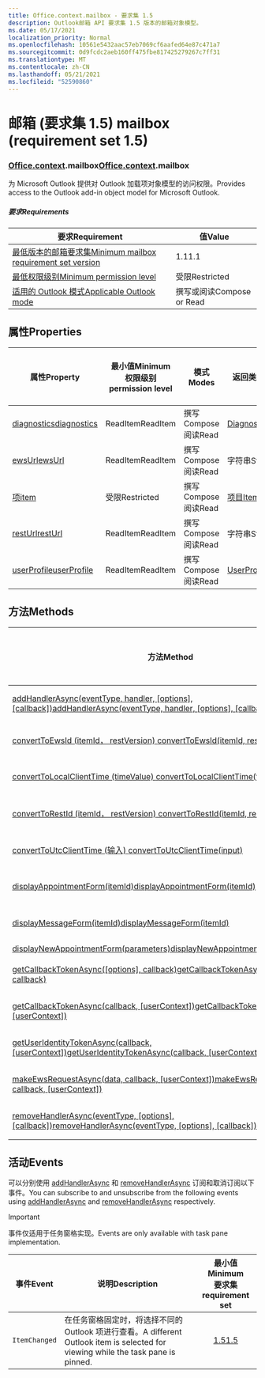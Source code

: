 ```yaml
---
title: Office.context.mailbox - 要求集 1.5
description: Outlook邮箱 API 要求集 1.5 版本的邮箱对象模型。
ms.date: 05/17/2021
localization_priority: Normal
ms.openlocfilehash: 10561e5432aac57eb7069cf6aafed64e87c471a7
ms.sourcegitcommit: 0d9fcdc2aeb160ff475fbe817425279267c7ff31
ms.translationtype: MT
ms.contentlocale: zh-CN
ms.lasthandoff: 05/21/2021
ms.locfileid: "52590860"
---
```

# <a name="mailbox-requirement-set-15"></a><span data-ttu-id="c9da4-103">邮箱 (要求集 1.5) </span><span class="sxs-lookup"><span data-stu-id="c9da4-103">mailbox (requirement set 1.5)</span></span>

### <a name="officecontextmailbox"></a><span data-ttu-id="c9da4-104">[Office](office.md)[.context](office.context.md).mailbox</span><span class="sxs-lookup"><span data-stu-id="c9da4-104">[Office](office.md)[.context](office.context.md).mailbox</span></span>

<span data-ttu-id="c9da4-105">为 Microsoft Outlook 提供对 Outlook 加载项对象模型的访问权限。</span><span class="sxs-lookup"><span data-stu-id="c9da4-105">Provides access to the Outlook add-in object model for Microsoft Outlook.</span></span>

##### <a name="requirements"></a><span data-ttu-id="c9da4-106">要求</span><span class="sxs-lookup"><span data-stu-id="c9da4-106">Requirements</span></span>

|<span data-ttu-id="c9da4-107">要求</span><span class="sxs-lookup"><span data-stu-id="c9da4-107">Requirement</span></span>| <span data-ttu-id="c9da4-108">值</span><span class="sxs-lookup"><span data-stu-id="c9da4-108">Value</span></span>|
|---|---|
|[<span data-ttu-id="c9da4-109">最低版本的邮箱要求集</span><span class="sxs-lookup"><span data-stu-id="c9da4-109">Minimum mailbox requirement set version</span></span>](../../requirement-sets/outlook-api-requirement-sets.md)| <span data-ttu-id="c9da4-110">1.1</span><span class="sxs-lookup"><span data-stu-id="c9da4-110">1.1</span></span>|
|[<span data-ttu-id="c9da4-111">最低权限级别</span><span class="sxs-lookup"><span data-stu-id="c9da4-111">Minimum permission level</span></span>](../../../outlook/understanding-outlook-add-in-permissions.md)| <span data-ttu-id="c9da4-112">受限</span><span class="sxs-lookup"><span data-stu-id="c9da4-112">Restricted</span></span>|
|[<span data-ttu-id="c9da4-113">适用的 Outlook 模式</span><span class="sxs-lookup"><span data-stu-id="c9da4-113">Applicable Outlook mode</span></span>](../../../outlook/outlook-add-ins-overview.md#extension-points)| <span data-ttu-id="c9da4-114">撰写或阅读</span><span class="sxs-lookup"><span data-stu-id="c9da4-114">Compose or Read</span></span>|

## <a name="properties"></a><span data-ttu-id="c9da4-115">属性</span><span class="sxs-lookup"><span data-stu-id="c9da4-115">Properties</span></span>

| <span data-ttu-id="c9da4-116">属性</span><span class="sxs-lookup"><span data-stu-id="c9da4-116">Property</span></span> | <span data-ttu-id="c9da4-117">最小值</span><span class="sxs-lookup"><span data-stu-id="c9da4-117">Minimum</span></span><br><span data-ttu-id="c9da4-118">权限级别</span><span class="sxs-lookup"><span data-stu-id="c9da4-118">permission level</span></span> | <span data-ttu-id="c9da4-119">模式</span><span class="sxs-lookup"><span data-stu-id="c9da4-119">Modes</span></span> | <span data-ttu-id="c9da4-120">返回类型</span><span class="sxs-lookup"><span data-stu-id="c9da4-120">Return type</span></span> | <span data-ttu-id="c9da4-121">最小值</span><span class="sxs-lookup"><span data-stu-id="c9da4-121">Minimum</span></span><br><span data-ttu-id="c9da4-122">要求集</span><span class="sxs-lookup"><span data-stu-id="c9da4-122">requirement set</span></span> |
|---|---|---|---|:---:|
| [<span data-ttu-id="c9da4-123">diagnostics</span><span class="sxs-lookup"><span data-stu-id="c9da4-123">diagnostics</span></span>](/javascript/api/outlook/office.mailbox?view=outlook-js-1.5&preserve-view=true#diagnostics) | <span data-ttu-id="c9da4-124">ReadItem</span><span class="sxs-lookup"><span data-stu-id="c9da4-124">ReadItem</span></span> | <span data-ttu-id="c9da4-125">撰写</span><span class="sxs-lookup"><span data-stu-id="c9da4-125">Compose</span></span><br><span data-ttu-id="c9da4-126">阅读</span><span class="sxs-lookup"><span data-stu-id="c9da4-126">Read</span></span> | [<span data-ttu-id="c9da4-127">Diagnostics</span><span class="sxs-lookup"><span data-stu-id="c9da4-127">Diagnostics</span></span>](/javascript/api/outlook/office.diagnostics?view=outlook-js-1.5&preserve-view=true) | [<span data-ttu-id="c9da4-128">1.1</span><span class="sxs-lookup"><span data-stu-id="c9da4-128">1.1</span></span>](../requirement-set-1.1/outlook-requirement-set-1.1.md) |
| [<span data-ttu-id="c9da4-129">ewsUrl</span><span class="sxs-lookup"><span data-stu-id="c9da4-129">ewsUrl</span></span>](/javascript/api/outlook/office.mailbox?view=outlook-js-1.5&preserve-view=true#ewsurl) | <span data-ttu-id="c9da4-130">ReadItem</span><span class="sxs-lookup"><span data-stu-id="c9da4-130">ReadItem</span></span> | <span data-ttu-id="c9da4-131">撰写</span><span class="sxs-lookup"><span data-stu-id="c9da4-131">Compose</span></span><br><span data-ttu-id="c9da4-132">阅读</span><span class="sxs-lookup"><span data-stu-id="c9da4-132">Read</span></span> | <span data-ttu-id="c9da4-133">字符串</span><span class="sxs-lookup"><span data-stu-id="c9da4-133">String</span></span> | [<span data-ttu-id="c9da4-134">1.1</span><span class="sxs-lookup"><span data-stu-id="c9da4-134">1.1</span></span>](../requirement-set-1.1/outlook-requirement-set-1.1.md) |
| [<span data-ttu-id="c9da4-135">项</span><span class="sxs-lookup"><span data-stu-id="c9da4-135">item</span></span>](office.context.mailbox.item.md) | <span data-ttu-id="c9da4-136">受限</span><span class="sxs-lookup"><span data-stu-id="c9da4-136">Restricted</span></span> | <span data-ttu-id="c9da4-137">撰写</span><span class="sxs-lookup"><span data-stu-id="c9da4-137">Compose</span></span><br><span data-ttu-id="c9da4-138">阅读</span><span class="sxs-lookup"><span data-stu-id="c9da4-138">Read</span></span> | [<span data-ttu-id="c9da4-139">项目</span><span class="sxs-lookup"><span data-stu-id="c9da4-139">Item</span></span>](/javascript/api/outlook/office.item?view=outlook-js-1.5&preserve-view=true) | [<span data-ttu-id="c9da4-140">1.1</span><span class="sxs-lookup"><span data-stu-id="c9da4-140">1.1</span></span>](../requirement-set-1.1/outlook-requirement-set-1.1.md) |
| [<span data-ttu-id="c9da4-141">restUrl</span><span class="sxs-lookup"><span data-stu-id="c9da4-141">restUrl</span></span>](/javascript/api/outlook/office.mailbox?view=outlook-js-1.5&preserve-view=true#resturl) | <span data-ttu-id="c9da4-142">ReadItem</span><span class="sxs-lookup"><span data-stu-id="c9da4-142">ReadItem</span></span> | <span data-ttu-id="c9da4-143">撰写</span><span class="sxs-lookup"><span data-stu-id="c9da4-143">Compose</span></span><br><span data-ttu-id="c9da4-144">阅读</span><span class="sxs-lookup"><span data-stu-id="c9da4-144">Read</span></span> | <span data-ttu-id="c9da4-145">字符串</span><span class="sxs-lookup"><span data-stu-id="c9da4-145">String</span></span> | [<span data-ttu-id="c9da4-146">1.5</span><span class="sxs-lookup"><span data-stu-id="c9da4-146">1.5</span></span>](../requirement-set-1.5/outlook-requirement-set-1.5.md) |
| [<span data-ttu-id="c9da4-147">userProfile</span><span class="sxs-lookup"><span data-stu-id="c9da4-147">userProfile</span></span>](/javascript/api/outlook/office.mailbox?view=outlook-js-1.5&preserve-view=true#userprofile) | <span data-ttu-id="c9da4-148">ReadItem</span><span class="sxs-lookup"><span data-stu-id="c9da4-148">ReadItem</span></span> | <span data-ttu-id="c9da4-149">撰写</span><span class="sxs-lookup"><span data-stu-id="c9da4-149">Compose</span></span><br><span data-ttu-id="c9da4-150">阅读</span><span class="sxs-lookup"><span data-stu-id="c9da4-150">Read</span></span> | [<span data-ttu-id="c9da4-151">UserProfile</span><span class="sxs-lookup"><span data-stu-id="c9da4-151">UserProfile</span></span>](/javascript/api/outlook/office.userprofile?view=outlook-js-1.5&preserve-view=true) | [<span data-ttu-id="c9da4-152">1.1</span><span class="sxs-lookup"><span data-stu-id="c9da4-152">1.1</span></span>](../requirement-set-1.1/outlook-requirement-set-1.1.md) |

## <a name="methods"></a><span data-ttu-id="c9da4-153">方法</span><span class="sxs-lookup"><span data-stu-id="c9da4-153">Methods</span></span>

| <span data-ttu-id="c9da4-154">方法</span><span class="sxs-lookup"><span data-stu-id="c9da4-154">Method</span></span> | <span data-ttu-id="c9da4-155">最小值</span><span class="sxs-lookup"><span data-stu-id="c9da4-155">Minimum</span></span><br><span data-ttu-id="c9da4-156">权限级别</span><span class="sxs-lookup"><span data-stu-id="c9da4-156">permission level</span></span> | <span data-ttu-id="c9da4-157">模式</span><span class="sxs-lookup"><span data-stu-id="c9da4-157">Modes</span></span> | <span data-ttu-id="c9da4-158">最小值</span><span class="sxs-lookup"><span data-stu-id="c9da4-158">Minimum</span></span><br><span data-ttu-id="c9da4-159">要求集</span><span class="sxs-lookup"><span data-stu-id="c9da4-159">requirement set</span></span> |
|---|---|---|:---:|
| <span data-ttu-id="c9da4-160">[addHandlerAsync(eventType, handler, [options], [callback])](/javascript/api/outlook/office.mailbox?view=outlook-js-1.5&preserve-view=true#addhandlerasync-eventtype--handler--options--callback-)</span><span class="sxs-lookup"><span data-stu-id="c9da4-160">[addHandlerAsync(eventType, handler, [options], [callback])](/javascript/api/outlook/office.mailbox?view=outlook-js-1.5&preserve-view=true#addhandlerasync-eventtype--handler--options--callback-)</span></span> | <span data-ttu-id="c9da4-161">ReadItem</span><span class="sxs-lookup"><span data-stu-id="c9da4-161">ReadItem</span></span> | <span data-ttu-id="c9da4-162">撰写</span><span class="sxs-lookup"><span data-stu-id="c9da4-162">Compose</span></span><br><span data-ttu-id="c9da4-163">阅读</span><span class="sxs-lookup"><span data-stu-id="c9da4-163">Read</span></span> | [<span data-ttu-id="c9da4-164">1.5</span><span class="sxs-lookup"><span data-stu-id="c9da4-164">1.5</span></span>](../requirement-set-1.5/outlook-requirement-set-1.5.md) |
| [<span data-ttu-id="c9da4-165">convertToEwsId (itemId， restVersion) </span><span class="sxs-lookup"><span data-stu-id="c9da4-165">convertToEwsId(itemId, restVersion)</span></span>](/javascript/api/outlook/office.mailbox?view=outlook-js-1.5&preserve-view=true#converttoewsid-itemid--restversion-) | <span data-ttu-id="c9da4-166">受限</span><span class="sxs-lookup"><span data-stu-id="c9da4-166">Restricted</span></span> | <span data-ttu-id="c9da4-167">撰写</span><span class="sxs-lookup"><span data-stu-id="c9da4-167">Compose</span></span><br><span data-ttu-id="c9da4-168">阅读</span><span class="sxs-lookup"><span data-stu-id="c9da4-168">Read</span></span> | [<span data-ttu-id="c9da4-169">1.3</span><span class="sxs-lookup"><span data-stu-id="c9da4-169">1.3</span></span>](../requirement-set-1.3/outlook-requirement-set-1.3.md) |
| [<span data-ttu-id="c9da4-170">convertToLocalClientTime (timeValue) </span><span class="sxs-lookup"><span data-stu-id="c9da4-170">convertToLocalClientTime(timeValue)</span></span>](/javascript/api/outlook/office.mailbox?view=outlook-js-1.5&preserve-view=true#converttolocalclienttime-timevalue-) | <span data-ttu-id="c9da4-171">ReadItem</span><span class="sxs-lookup"><span data-stu-id="c9da4-171">ReadItem</span></span> | <span data-ttu-id="c9da4-172">撰写</span><span class="sxs-lookup"><span data-stu-id="c9da4-172">Compose</span></span><br><span data-ttu-id="c9da4-173">阅读</span><span class="sxs-lookup"><span data-stu-id="c9da4-173">Read</span></span> | [<span data-ttu-id="c9da4-174">1.1</span><span class="sxs-lookup"><span data-stu-id="c9da4-174">1.1</span></span>](../requirement-set-1.1/outlook-requirement-set-1.1.md) |
| [<span data-ttu-id="c9da4-175">convertToRestId (itemId， restVersion) </span><span class="sxs-lookup"><span data-stu-id="c9da4-175">convertToRestId(itemId, restVersion)</span></span>](/javascript/api/outlook/office.mailbox?view=outlook-js-1.5&preserve-view=true#converttorestid-itemid--restversion-) | <span data-ttu-id="c9da4-176">受限</span><span class="sxs-lookup"><span data-stu-id="c9da4-176">Restricted</span></span> | <span data-ttu-id="c9da4-177">撰写</span><span class="sxs-lookup"><span data-stu-id="c9da4-177">Compose</span></span><br><span data-ttu-id="c9da4-178">阅读</span><span class="sxs-lookup"><span data-stu-id="c9da4-178">Read</span></span> | [<span data-ttu-id="c9da4-179">1.3</span><span class="sxs-lookup"><span data-stu-id="c9da4-179">1.3</span></span>](../requirement-set-1.3/outlook-requirement-set-1.3.md) |
| [<span data-ttu-id="c9da4-180">convertToUtcClientTime (输入) </span><span class="sxs-lookup"><span data-stu-id="c9da4-180">convertToUtcClientTime(input)</span></span>](/javascript/api/outlook/office.mailbox?view=outlook-js-1.5&preserve-view=true#converttoutcclienttime-input-) | <span data-ttu-id="c9da4-181">ReadItem</span><span class="sxs-lookup"><span data-stu-id="c9da4-181">ReadItem</span></span> | <span data-ttu-id="c9da4-182">撰写</span><span class="sxs-lookup"><span data-stu-id="c9da4-182">Compose</span></span><br><span data-ttu-id="c9da4-183">阅读</span><span class="sxs-lookup"><span data-stu-id="c9da4-183">Read</span></span> | [<span data-ttu-id="c9da4-184">1.1</span><span class="sxs-lookup"><span data-stu-id="c9da4-184">1.1</span></span>](../requirement-set-1.1/outlook-requirement-set-1.1.md) |
| [<span data-ttu-id="c9da4-185">displayAppointmentForm(itemId)</span><span class="sxs-lookup"><span data-stu-id="c9da4-185">displayAppointmentForm(itemId)</span></span>](/javascript/api/outlook/office.mailbox?view=outlook-js-1.5&preserve-view=true#displayappointmentform-itemid-) | <span data-ttu-id="c9da4-186">ReadItem</span><span class="sxs-lookup"><span data-stu-id="c9da4-186">ReadItem</span></span> | <span data-ttu-id="c9da4-187">撰写</span><span class="sxs-lookup"><span data-stu-id="c9da4-187">Compose</span></span><br><span data-ttu-id="c9da4-188">阅读</span><span class="sxs-lookup"><span data-stu-id="c9da4-188">Read</span></span> | [<span data-ttu-id="c9da4-189">1.1</span><span class="sxs-lookup"><span data-stu-id="c9da4-189">1.1</span></span>](../requirement-set-1.1/outlook-requirement-set-1.1.md) |
| [<span data-ttu-id="c9da4-190">displayMessageForm(itemId)</span><span class="sxs-lookup"><span data-stu-id="c9da4-190">displayMessageForm(itemId)</span></span>](/javascript/api/outlook/office.mailbox?view=outlook-js-1.5&preserve-view=true#displaymessageform-itemid-) | <span data-ttu-id="c9da4-191">ReadItem</span><span class="sxs-lookup"><span data-stu-id="c9da4-191">ReadItem</span></span> | <span data-ttu-id="c9da4-192">撰写</span><span class="sxs-lookup"><span data-stu-id="c9da4-192">Compose</span></span><br><span data-ttu-id="c9da4-193">阅读</span><span class="sxs-lookup"><span data-stu-id="c9da4-193">Read</span></span> | [<span data-ttu-id="c9da4-194">1.1</span><span class="sxs-lookup"><span data-stu-id="c9da4-194">1.1</span></span>](../requirement-set-1.1/outlook-requirement-set-1.1.md) |
| [<span data-ttu-id="c9da4-195">displayNewAppointmentForm(parameters)</span><span class="sxs-lookup"><span data-stu-id="c9da4-195">displayNewAppointmentForm(parameters)</span></span>](/javascript/api/outlook/office.mailbox?view=outlook-js-1.5&preserve-view=true#displaynewappointmentform-parameters-) | <span data-ttu-id="c9da4-196">ReadItem</span><span class="sxs-lookup"><span data-stu-id="c9da4-196">ReadItem</span></span> | <span data-ttu-id="c9da4-197">阅读</span><span class="sxs-lookup"><span data-stu-id="c9da4-197">Read</span></span> | [<span data-ttu-id="c9da4-198">1.1</span><span class="sxs-lookup"><span data-stu-id="c9da4-198">1.1</span></span>](../requirement-set-1.1/outlook-requirement-set-1.1.md) |
| <span data-ttu-id="c9da4-199">[getCallbackTokenAsync([options], callback)](/javascript/api/outlook/office.mailbox?view=outlook-js-1.5&preserve-view=true#getcallbacktokenasync-options--callback-)</span><span class="sxs-lookup"><span data-stu-id="c9da4-199">[getCallbackTokenAsync([options], callback)](/javascript/api/outlook/office.mailbox?view=outlook-js-1.5&preserve-view=true#getcallbacktokenasync-options--callback-)</span></span> | <span data-ttu-id="c9da4-200">ReadItem</span><span class="sxs-lookup"><span data-stu-id="c9da4-200">ReadItem</span></span> | <span data-ttu-id="c9da4-201">撰写</span><span class="sxs-lookup"><span data-stu-id="c9da4-201">Compose</span></span><br><span data-ttu-id="c9da4-202">阅读</span><span class="sxs-lookup"><span data-stu-id="c9da4-202">Read</span></span> | [<span data-ttu-id="c9da4-203">1.5</span><span class="sxs-lookup"><span data-stu-id="c9da4-203">1.5</span></span>](../requirement-set-1.5/outlook-requirement-set-1.5.md) |
| <span data-ttu-id="c9da4-204">[getCallbackTokenAsync(callback, [userContext])](/javascript/api/outlook/office.mailbox?view=outlook-js-1.5&preserve-view=true#getcallbacktokenasync-callback--usercontext-)</span><span class="sxs-lookup"><span data-stu-id="c9da4-204">[getCallbackTokenAsync(callback, [userContext])](/javascript/api/outlook/office.mailbox?view=outlook-js-1.5&preserve-view=true#getcallbacktokenasync-callback--usercontext-)</span></span> | <span data-ttu-id="c9da4-205">ReadItem</span><span class="sxs-lookup"><span data-stu-id="c9da4-205">ReadItem</span></span> | <span data-ttu-id="c9da4-206">撰写</span><span class="sxs-lookup"><span data-stu-id="c9da4-206">Compose</span></span><br><span data-ttu-id="c9da4-207">阅读</span><span class="sxs-lookup"><span data-stu-id="c9da4-207">Read</span></span> | [<span data-ttu-id="c9da4-208">1.3</span><span class="sxs-lookup"><span data-stu-id="c9da4-208">1.3</span></span>](../requirement-set-1.3/outlook-requirement-set-1.3.md)<br>[<span data-ttu-id="c9da4-209">1.1</span><span class="sxs-lookup"><span data-stu-id="c9da4-209">1.1</span></span>](../requirement-set-1.1/outlook-requirement-set-1.1.md) |
| <span data-ttu-id="c9da4-210">[getUserIdentityTokenAsync(callback, [userContext])](/javascript/api/outlook/office.mailbox?view=outlook-js-1.5&preserve-view=true#getuseridentitytokenasync-callback--usercontext-)</span><span class="sxs-lookup"><span data-stu-id="c9da4-210">[getUserIdentityTokenAsync(callback, [userContext])](/javascript/api/outlook/office.mailbox?view=outlook-js-1.5&preserve-view=true#getuseridentitytokenasync-callback--usercontext-)</span></span> | <span data-ttu-id="c9da4-211">ReadItem</span><span class="sxs-lookup"><span data-stu-id="c9da4-211">ReadItem</span></span> | <span data-ttu-id="c9da4-212">撰写</span><span class="sxs-lookup"><span data-stu-id="c9da4-212">Compose</span></span><br><span data-ttu-id="c9da4-213">阅读</span><span class="sxs-lookup"><span data-stu-id="c9da4-213">Read</span></span> | [<span data-ttu-id="c9da4-214">1.1</span><span class="sxs-lookup"><span data-stu-id="c9da4-214">1.1</span></span>](../requirement-set-1.1/outlook-requirement-set-1.1.md) |
| <span data-ttu-id="c9da4-215">[makeEwsRequestAsync(data, callback, [userContext])](/javascript/api/outlook/office.mailbox?view=outlook-js-1.5&preserve-view=true#makeewsrequestasync-data--callback--usercontext-)</span><span class="sxs-lookup"><span data-stu-id="c9da4-215">[makeEwsRequestAsync(data, callback, [userContext])](/javascript/api/outlook/office.mailbox?view=outlook-js-1.5&preserve-view=true#makeewsrequestasync-data--callback--usercontext-)</span></span> | <span data-ttu-id="c9da4-216">ReadWriteMailbox</span><span class="sxs-lookup"><span data-stu-id="c9da4-216">ReadWriteMailbox</span></span> | <span data-ttu-id="c9da4-217">撰写</span><span class="sxs-lookup"><span data-stu-id="c9da4-217">Compose</span></span><br><span data-ttu-id="c9da4-218">阅读</span><span class="sxs-lookup"><span data-stu-id="c9da4-218">Read</span></span> | [<span data-ttu-id="c9da4-219">1.1</span><span class="sxs-lookup"><span data-stu-id="c9da4-219">1.1</span></span>](../requirement-set-1.1/outlook-requirement-set-1.1.md) |
| <span data-ttu-id="c9da4-220">[removeHandlerAsync(eventType, [options], [callback])](/javascript/api/outlook/office.mailbox?view=outlook-js-1.5&preserve-view=true#removehandlerasync-eventtype--options--callback-)</span><span class="sxs-lookup"><span data-stu-id="c9da4-220">[removeHandlerAsync(eventType, [options], [callback])](/javascript/api/outlook/office.mailbox?view=outlook-js-1.5&preserve-view=true#removehandlerasync-eventtype--options--callback-)</span></span> | <span data-ttu-id="c9da4-221">ReadItem</span><span class="sxs-lookup"><span data-stu-id="c9da4-221">ReadItem</span></span> | <span data-ttu-id="c9da4-222">撰写</span><span class="sxs-lookup"><span data-stu-id="c9da4-222">Compose</span></span><br><span data-ttu-id="c9da4-223">阅读</span><span class="sxs-lookup"><span data-stu-id="c9da4-223">Read</span></span> | [<span data-ttu-id="c9da4-224">1.5</span><span class="sxs-lookup"><span data-stu-id="c9da4-224">1.5</span></span>](../requirement-set-1.5/outlook-requirement-set-1.5.md) |

## <a name="events"></a><span data-ttu-id="c9da4-225">活动</span><span class="sxs-lookup"><span data-stu-id="c9da4-225">Events</span></span>

<span data-ttu-id="c9da4-226">可以分别使用 [addHandlerAsync](/javascript/api/outlook/office.mailbox?view=outlook-js-1.5&preserve-view=true#addhandlerasync-eventtype--handler--options--callback-) 和 [removeHandlerAsync](/javascript/api/outlook/office.mailbox?view=outlook-js-1.5&preserve-view=true#removehandlerasync-eventtype--options--callback-) 订阅和取消订阅以下事件。</span><span class="sxs-lookup"><span data-stu-id="c9da4-226">You can subscribe to and unsubscribe from the following events using [addHandlerAsync](/javascript/api/outlook/office.mailbox?view=outlook-js-1.5&preserve-view=true#addhandlerasync-eventtype--handler--options--callback-) and [removeHandlerAsync](/javascript/api/outlook/office.mailbox?view=outlook-js-1.5&preserve-view=true#removehandlerasync-eventtype--options--callback-) respectively.</span></span>

> [!IMPORTANT]
> <span data-ttu-id="c9da4-227">事件仅适用于任务窗格实现。</span><span class="sxs-lookup"><span data-stu-id="c9da4-227">Events are only available with task pane implementation.</span></span>

| <span data-ttu-id="c9da4-228">事件</span><span class="sxs-lookup"><span data-stu-id="c9da4-228">Event</span></span> | <span data-ttu-id="c9da4-229">说明</span><span class="sxs-lookup"><span data-stu-id="c9da4-229">Description</span></span> | <span data-ttu-id="c9da4-230">最小值</span><span class="sxs-lookup"><span data-stu-id="c9da4-230">Minimum</span></span><br><span data-ttu-id="c9da4-231">要求集</span><span class="sxs-lookup"><span data-stu-id="c9da4-231">requirement set</span></span> |
|---|---|:---:|
|`ItemChanged`| <span data-ttu-id="c9da4-232">在任务窗格固定时，将选择不同的 Outlook 项进行查看。</span><span class="sxs-lookup"><span data-stu-id="c9da4-232">A different Outlook item is selected for viewing while the task pane is pinned.</span></span> | [<span data-ttu-id="c9da4-233">1.5</span><span class="sxs-lookup"><span data-stu-id="c9da4-233">1.5</span></span>](../requirement-set-1.5/outlook-requirement-set-1.5.md) |

